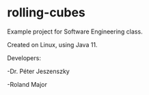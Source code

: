 # rolling-cubes
Example project for Software Engineering class.

Created on Linux, using Java 11.

Developers:

-Dr. Péter Jeszenszky

-Roland Major
